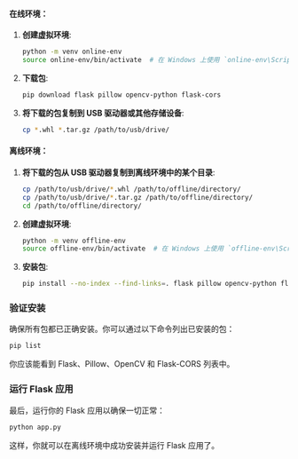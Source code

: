 #### 在线环境：
1. **创建虚拟环境**:
    ```bash
    python -m venv online-env
    source online-env/bin/activate  # 在 Windows 上使用 `online-env\Scripts\activate`
    ```

2. **下载包**:
    ```bash
    pip download flask pillow opencv-python flask-cors
    ```

3. **将下载的包复制到 USB 驱动器或其他存储设备**:
    ```bash
    cp *.whl *.tar.gz /path/to/usb/drive/
    ```

#### 离线环境：
1. **将下载的包从 USB 驱动器复制到离线环境中的某个目录**:
    ```bash
    cp /path/to/usb/drive/*.whl /path/to/offline/directory/
    cp /path/to/usb/drive/*.tar.gz /path/to/offline/directory/
    cd /path/to/offline/directory/
    ```

2. **创建虚拟环境**:
    ```bash
    python -m venv offline-env
    source offline-env/bin/activate  # 在 Windows 上使用 `offline-env\Scripts\activate`
    ```

3. **安装包**:
    ```bash
    pip install --no-index --find-links=. flask pillow opencv-python flask-cors
    ```

### 验证安装

确保所有包都已正确安装。你可以通过以下命令列出已安装的包：

```bash
pip list
```

你应该能看到 Flask、Pillow、OpenCV 和 Flask-CORS 列表中。

### 运行 Flask 应用

最后，运行你的 Flask 应用以确保一切正常：

```bash
python app.py
```

这样，你就可以在离线环境中成功安装并运行 Flask 应用了。